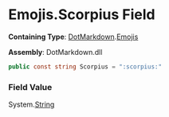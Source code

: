 # Emojis\.Scorpius Field

**Containing Type**: [DotMarkdown](../../README.md)\.[Emojis](../README.md)

**Assembly**: DotMarkdown\.dll

```csharp
public const string Scorpius = ":scorpius:"
```

### Field Value

System\.[String](https://docs.microsoft.com/en-us/dotnet/api/system.string)